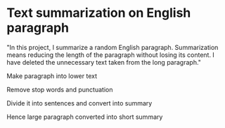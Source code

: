 # Text summarization on English paragraph

"In this project, I summarize a random English paragraph. Summarization means reducing the length of the paragraph without losing its content. I have deleted the unnecessary text taken from the long paragraph."

Make paragraph into lower text 

Remove stop words and punctuation

Divide it into sentences and convert into summary

Hence large paragraph converted into short summary
